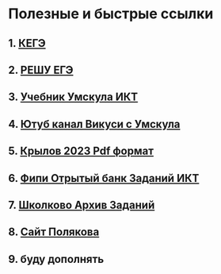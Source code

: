 # Полезные и быстрые ссылки

## 1. [КЕГЭ](https://kompege.ru/)
## 2. [РЕШУ ЕГЭ](https://inf-ege.sdamgia.ru/?ysclid=lokhopvq6d46954663)
## 3. [Учебник Умскула ИКТ](https://umschool.net/library/tag/informatika/)
## 4. [Ютуб канал Викуси с Умскула](https://www.youtube.com/@umsch_inf)
## 5. [Крылов 2023 Pdf формат](https://vk.com/doc8022760_662042799?hash=tULCK8hVzFlXIzsDtTrkKBQwLdeovyBa432y9GrEeFz&dl=9XbbMMAFRQsZJoE6pHkooKGxANdDrRpLOnXsH81ceek)
## 6. [Фипи Отрытый банк Заданий ИКТ](https://ege.fipi.ru/bank/index.php?proj=B9ACA5BBB2E19E434CD6BEC25284C67F)
## 7. [Школково Архив Заданий](https://2.shkolkovo.online/catalog?SubjectId=5&ysclid=lokid8w5ee919852561)
## 8. [Сайт Полякова](https://kpolyakov.spb.ru/school/ege/generate.htm)
## 9. буду дополнять

